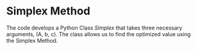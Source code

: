# Simplex Method
 The code develops a Python Class *Simplex* that takes three necessary arguments, (A, b, c). The class allows us to find the optimized value using the Simplex Method. 
